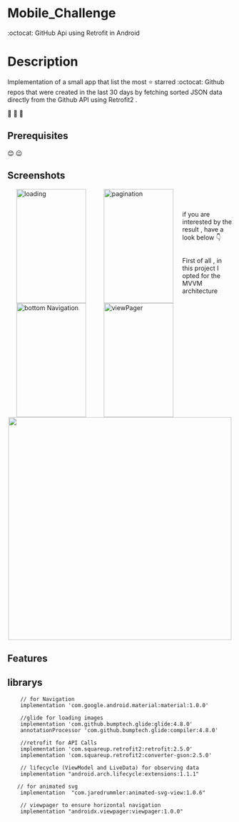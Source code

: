 # Mobile_Challenge
:octocat: GitHub Api using Retrofit in Android

# Description
Implementation of a small app that list  the most :star: starred :octocat: Github repos that were created in the last 30 days by fetching  sorted JSON data directly from the Github API using Retrofit2 .

:link:
:pushpin:
:file_folder:





## Prerequisites
:blush: :wink:

## Screenshots


<img  align="left" src="https://github.com/leylaBenAissaoui/Mobile_Challenge/blob/master/Asset/loading.gif" width="156" height="256" title="loading" hspace="20">
<img align="left" src="https://github.com/leylaBenAissaoui/Mobile_Challenge/blob/master/Asset/pagination.gif" width="156" height="256" title="pagination" hspace="20">
<img align="left" src="https://github.com/leylaBenAissaoui/Mobile_Challenge/blob/master/Asset/bottomNav.gif" width="156" height="256" title="bottom Navigation" hspace="20">
<img  align="left" src="https://github.com/leylaBenAissaoui/Mobile_Challenge/blob/master/Asset/viewPager.gif" width="156" height="256" title="viewPager" hspace="20">
&nbsp;&nbsp;&nbsp;&nbsp;&nbsp;&nbsp;&nbsp;&nbsp;&nbsp;&nbsp;&nbsp;&nbsp;&nbsp;&nbsp;&nbsp;&nbsp;&nbsp;&nbsp;&nbsp;&nbsp;&nbsp;&nbsp;&nbsp;&nbsp;&nbsp;&nbsp;&nbsp;&nbsp;&nbsp;&nbsp;&nbsp;&nbsp;&nbsp;&nbsp;&nbsp;&nbsp;&nbsp;&nbsp;&nbsp;&nbsp;&nbsp;&nbsp;&nbsp;&nbsp;&nbsp;&nbsp;

  if you are interested by the result , have a look below :point_down: 
  
  ##
  First of all , in this project I opted for the MVVM architecture
  <p align="center">
  <img  align="center" src="https://github.com/leylaBenAissaoui/Mobile_Challenge/blob/master/Asset/Architecture.png" width="500" height="500" ></p>
  
  
## Features



## librarys
```
    // for Navigation
    implementation 'com.google.android.material:material:1.0.0'
    
    //glide for loading images
    implementation 'com.github.bumptech.glide:glide:4.8.0'
    annotationProcessor 'com.github.bumptech.glide:compiler:4.8.0'
    
    //retrofit for API Calls
    implementation 'com.squareup.retrofit2:retrofit:2.5.0'
    implementation 'com.squareup.retrofit2:converter-gson:2.5.0'
    
    // lifecycle (ViewModel and LiveData) for observing data
    implementation "android.arch.lifecycle:extensions:1.1.1"
    
   // for animated svg
    implementation  "com.jaredrummler:animated-svg-view:1.0.6"
    
    // viewpager to ensure horizontal navigation 
    implementation "androidx.viewpager:viewpager:1.0.0"

```
